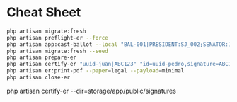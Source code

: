 # Cheat Sheet
```bash
php artisan migrate:fresh
php artisan preflight-er --force
php artisan app:cast-ballot --local "BAL-001|PRESIDENT:SJ_002;SENATOR:JD_001,JL_004"
php artisan migrate:fresh --seed
php artisan prepare-er
php artisan certify-er "uuid-juan|ABC123" "id=uuid-pedro,signature=ABC123" "id=uuid-maria,signature=ABC123"
php artisan er:print-pdf --paper=legal --payload=minimal  
php artisan close-er
```

php artisan certify-er --dir=storage/app/public/signatures
